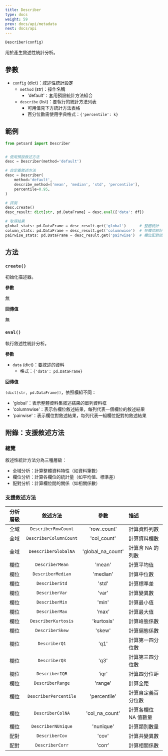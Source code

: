 ```yaml
---
title: Describer
type: docs
weight: 59
prev: docs/api/metadata
next: docs/api
---
```


```python
Describer(config)
```

用於產生敘述性統計分析。

## 參數

- `config` (dict)：敘述性統計設定
  - `method` (str)：操作名稱
    - 'default'：套用預設統計方法組合
  - `describe` (list)：要執行的統計方法列表
    - 可用值見下方統計方法表格
    - 百分位數需使用字典格式：`{'percentile': k}`

## 範例

```python
from petsard import Describer


# 使用預設敘述方法
desc = Describer(method='default')

# 自定義敘述方法
desc = Describer(
    method='default',
    describe_method=['mean', 'median', 'std', 'percentile'],
    percentile=0.95,
)

# 評測
desc.create()
desc_result: dict[str, pd.DataFrame] = desc.eval({'data': df})

# 取得結果
global_stats: pd.DataFrame = desc_result.get('global')      # 整體統計
column_stats: pd.DataFrame = desc_result.get('columnwise')  # 各欄位統計
pairwise_stats: pd.DataFrame = desc_result.get('pairwise')  # 欄位配對統計
```

## 方法

### `create()`

初始化描述器。

**參數**

無

**回傳值**

無

### `eval()`

執行敘述性統計分析。

**參數**

- `data` (dict)：要敘述的資料
  - 格式：`{'data': pd.DataFrame}`

**回傳值**

`(dict[str, pd.DataFrame])`，依照模組不同：
  - 'global'：表示整體資料集敘述結果的單列資料框
  - 'columnwise'：表示各欄位敘述結果，每列代表一個欄位的敘述結果
  - 'pairwise'：表示欄位對敘述結果，每列代表一組欄位配對的敘述結果

## 附錄：支援敘述方法

### 總覽

敘述性統計方法分為三種層級：
- 全域分析：計算整體資料特性（如資料筆數）
- 欄位分析：計算各欄位的統計量（如平均值、標準差）
- 配對分析：計算欄位間的關係（如相關係數）

### 支援敘述方法

| 分析層級 | 敘述方法 | 參數 | 描述 |
| :---: | :---: | :---: | :--- |
| 全域 | `DescriberRowCount` | 'row_count' | 計算資料列數 |
| 全域 | `DescriberColumnCount` | 'col_count' | 計算資料欄數 |
| 全域 | `DeescriberGlobalNA` | 'global_na_count' | 計算含 NA 的列數 |
| 欄位 | `DescriberMean` | 'mean' | 計算平均值 |
| 欄位 | `DescriberMedian` | 'median' | 計算中位數 |
| 欄位 | `DescriberStd` | 'std' | 計算標準差 |
| 欄位 | `DescriberVar` | 'var' | 計算變異數 |
| 欄位 | `DescriberMin` | 'min' | 計算最小值 |
| 欄位 | `DescriberMax` | 'max' | 計算最大值 |
| 欄位 | `DescriberKurtosis` | 'kurtosis' | 計算峰態係數 |
| 欄位 | `DescriberSkew` | 'skew' | 計算偏態係數 |
| 欄位 | `DescriberQ1` | 'q1' | 計算第一四分位數 |
| 欄位 | `DescriberQ3` | 'q3' | 計算第三四分位數 |
| 欄位 | `DescriberIQR` | 'iqr' | 計算四分位距 |
| 欄位 | `DescriberRange` | 'range' | 計算全距 |
| 欄位 | `DescriberPercentile` | 'percentile' | 計算自定義百分位數 |
| 欄位 | `DescriberColNA` | 'col_na_count' | 計算各欄位 NA 值數量 |
| 欄位 | `DescriberNUnique` | 'nunique' | 計算類別數量 |
| 配對 | `DescriberCov` | 'cov' | 計算共變異數 |
| 配對 | `DescriberCorr` | 'corr' | 計算相關係數 |